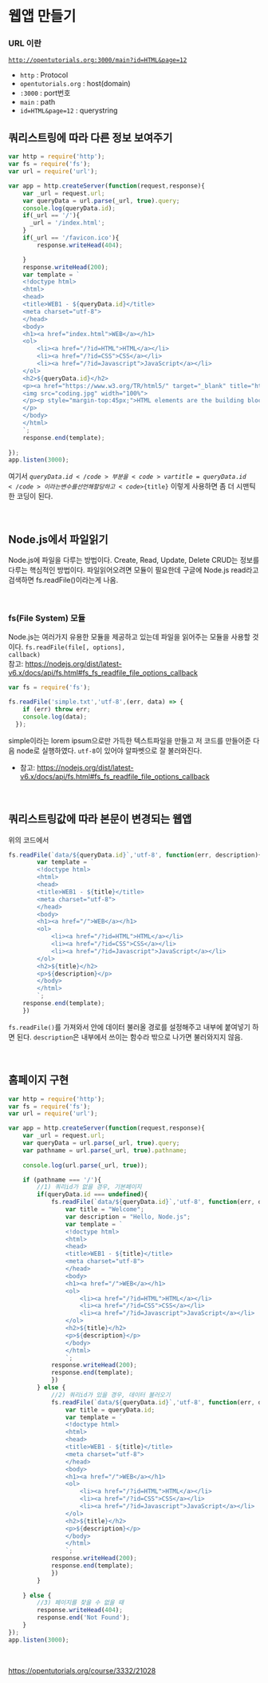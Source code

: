 # 웹앱 만들기

### URL 이란
<code>http://opentutorials.org:3000/main?id=HTML&page=12</code>
* <code>http</code> : Protocol
* <code>opentutorials.org</code> : host(domain)
* <code>:3000</code> : port번호
* <code>main</code> : path
* <code>id=HTML&page=12</code> : querystring


## 쿼리스트링에 따라 다른 정보 보여주기
```javascript
var http = require('http');
var fs = require('fs');
var url = require('url');

var app = http.createServer(function(request,response){
    var _url = request.url;
    var queryData = url.parse(_url, true).query;
    console.log(queryData.id);
    if(_url == '/'){
      _url = '/index.html';
    }
    if(_url == '/favicon.ico'){
        response.writeHead(404);

    }
    response.writeHead(200);
    var template = `
    <!doctype html>
    <html>
    <head>
    <title>WEB1 - ${queryData.id}</title>
    <meta charset="utf-8">
    </head>
    <body>
    <h1><a href="index.html">WEB</a></h1>
    <ol>
        <li><a href="/?id=HTML">HTML</a></li>
        <li><a href="/?id=CSS">CSS</a></li>
        <li><a href="/?id=Javascript">JavaScript</a></li>
    </ol>
    <h2>${queryData.id}</h2>
    <p><a href="https://www.w3.org/TR/html5/" target="_blank" title="html5 speicification">Hypertext Markup Language (HTML)</a> is the standard markup language for <strong>creating <u>web</u> pages</strong> and web applications.Web browsers receive HTML documents from a web server or from local storage and render them into multimedia web pages. HTML describes the structure of a web page semantically and originally included cues for the appearance of the document.
    <img src="coding.jpg" width="100%">
    </p><p style="margin-top:45px;">HTML elements are the building blocks of HTML pages. With HTML constructs, images and other objects, such as interactive forms, may be embedded into the rendered page. It provides a means to create structured documents by denoting structural semantics for text such as headings, paragraphs, lists, links, quotes and other items. HTML elements are delineated by tags, written using angle brackets.
    </p>
    </body>
    </html>
    `;
    response.end(template);
 
});
app.listen(3000);

```
여기서 <code>${queryData.id}</code> 부분을 <code>var title = queryData.id</code> 이라는 변수를 선언해 할당하고 
<code>${title}</code> 이렇게 사용하면 좀 더 시맨틱한 코딩이 된다.

<br>

## Node.js에서 파일읽기
Node.js에 파일을 다루는 방법이다.
Create, Read, Update, Delete
CRUD는 정보를 다루는 핵심적인 방법이다. 파일읽어오려면 모듈이 필요한데 구글에 Node.js read라고 검색하면
fs.readFile()이라는게 나옴.

<br>

### fs(File System) 모듈
Node.js는 여러가지 유용한 모듈을 제공하고 있는데 파일을 읽어주는 모듈을 사용할 것이다.
<code>fs.readFile(file[, options], callback)</code> <br>
참고: https://nodejs.org/dist/latest-v6.x/docs/api/fs.html#fs_fs_readfile_file_options_callback


```javascript
var fs = require('fs');

fs.readFile('simple.txt','utf-8',(err, data) => {
    if (err) throw err;
    console.log(data);
  });
```

simple이라는 lorem ipsum으로만 가득한 텍스트파일을 만들고 저 코드를 만들어준 다음 node로 실행하였다.
<code>utf-8</code>이 있어야 알파벳으로 잘 불러와진다.

* 참고: https://nodejs.org/dist/latest-v6.x/docs/api/fs.html#fs_fs_readfile_file_options_callback


<br>

## 쿼리스트링값에 따라 본문이 변경되는 웹앱
위의 코드에서
```javascript
fs.readFile(`data/${queryData.id}`,'utf-8', function(err, description){
        var template = `
        <!doctype html>
        <html>
        <head>
        <title>WEB1 - ${title}</title>
        <meta charset="utf-8">
        </head>
        <body>
        <h1><a href="/">WEB</a></h1>
        <ol>
            <li><a href="/?id=HTML">HTML</a></li>
            <li><a href="/?id=CSS">CSS</a></li>
            <li><a href="/?id=Javascript">JavaScript</a></li>
        </ol>
        <h2>${title}</h2>
        <p>${description}</p>
        </body>
        </html>
        `;
    response.end(template);
    })
```
<code>fs.readFile()</code>를 가져와서 안에 데이터 불러올 경로를 설정해주고 내부에 붙여넣기 하면 된다.
<code>description</code>은 내부에서 쓰이는 함수라 밖으로 나가면 불러와지지 않음.

<br>

## 홈페이지 구현
```javascript
var http = require('http');
var fs = require('fs');
var url = require('url');

var app = http.createServer(function(request,response){
    var _url = request.url;
    var queryData = url.parse(_url, true).query;
    var pathname = url.parse(_url, true).pathname;
    
    console.log(url.parse(_url, true));

    if (pathname === '/'){
        //1) 쿼리id가 없을 경우, 기본페이지
        if(queryData.id === undefined){
            fs.readFile(`data/${queryData.id}`,'utf-8', function(err, description){
                var title = "Welcome";
                var description = "Hello, Node.js";
                var template = `
                <!doctype html>
                <html>
                <head>
                <title>WEB1 - ${title}</title>
                <meta charset="utf-8">
                </head>
                <body>
                <h1><a href="/">WEB</a></h1>
                <ol>
                    <li><a href="/?id=HTML">HTML</a></li>
                    <li><a href="/?id=CSS">CSS</a></li>
                    <li><a href="/?id=Javascript">JavaScript</a></li>
                </ol>
                <h2>${title}</h2>
                <p>${description}</p>
                </body>
                </html>
                `;        
            response.writeHead(200);
            response.end(template);
            })
        } else {
            //2) 쿼리id가 있을 경우, 데이터 불러오기
            fs.readFile(`data/${queryData.id}`,'utf-8', function(err, description){
                var title = queryData.id;
                var template = `
                <!doctype html>
                <html>
                <head>
                <title>WEB1 - ${title}</title>
                <meta charset="utf-8">
                </head>
                <body>
                <h1><a href="/">WEB</a></h1>
                <ol>
                    <li><a href="/?id=HTML">HTML</a></li>
                    <li><a href="/?id=CSS">CSS</a></li>
                    <li><a href="/?id=Javascript">JavaScript</a></li>
                </ol>
                <h2>${title}</h2>
                <p>${description}</p>
                </body>
                </html>
                `;        
            response.writeHead(200);
            response.end(template);
            })
        }
        
    } else {
        //3) 페이지를 찾을 수 없을 때
        response.writeHead(404);
        response.end('Not Found');
    }
});
app.listen(3000);
```

<br>


https://opentutorials.org/course/3332/21028
